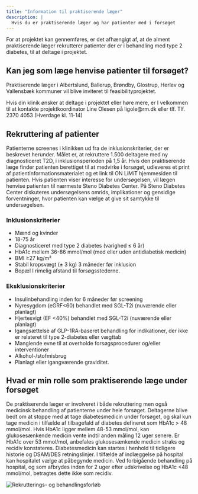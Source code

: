 ```yaml
---
title: "Information til praktiserende læger"
description: |
  Hvis du er praktiserende læger og har patienter med i forsøget
---
```


For at projektet kan gennemføres, er det afhængigt af, at de alment
praktiserende læger rekrutterer patienter der er i behandling med type 2
diabetes, til at deltage i projektet.

## Kan jeg som læge henvise patienter til forsøget?

Praktiserende læger i Albertslund, Ballerup, Brøndby, Glostrup, Herlev
og Vallensbæk kommuner vil blive inviteret til feasibilityprojektet.

Hvis din klinik ønsker at deltage i projektet eller høre mere, er I
velkommen til at kontakte projektkoordinator Line Olesen på
ligole\@rm.dk eller tlf. Tlf. 2370 4053 (Hverdage kl. 11-14)

## Rekruttering af patienter

Patienterne screenes i klinikken ud fra de inklusionskriterier, der er
beskrevet herunder. Målet er, at rekruttere 1.500 deltagere med ny
diagnosticeret T2D, i inklusionsperioden på 1,5 år. Hvis den
praktiserende læge finder patienten berettiget til at medvirke i
forsøget, udleveres et print af patientinformationsmaterialet og et link
til ON LiMiT hjemmesiden til patienten. Hvis patienten viser interesse
for undersøgelsen, vil lægen henvise patienten til nærmeste Steno
Diabetes Center. På Steno Diabetes Center diskuteres undersøgelsens
omrids, implikationer og gensidige forventninger, hvor patienten kan
vælge at give sit samtykke til undersøgelsen.

### Inklusionskriterier

-   Mænd og kvinder
-   18-75 år
-   Diagnosticeret med type 2 diabetes (varighed ≤ 6 år)
-   HbA1c mellem 36-86 mmol/mol (med eller uden antidiabetisk medicin)
-   BMI ≥27 kg/m²
-   Stabil kropsvægt (± 3 kg) 3 måneder før inklusion
-   Bopæl I rimelig afstand til forsøgsstederne.

### Eksklusionskriterier

-   Insulinbehandling inden for 6 måneder før screening
-   Nyresygdom (eGRF\<60) behandlet med SGL-T2i (nuværende eller
    planlagt)
-   Hjertesvigt (EF \<40%) behandlet med SGL-T2i (nuværende eller
    planlagt)
-   Igangsættelse af GLP-1RA-baseret behandling for indikationer, der
    ikke er relateret til type 2-diabetes eller vægttab
-   Manglende evne til at overholde forsøgsprocedurer og/eller
    interventioner
-   Alkohol-/stofmisbrug
-   Planlagt eller igangværende graviditet.

## Hvad er min rolle som praktiserende læge under forsøget

De praktiserende læger er involveret i både rekruttering men også
medicinsk behandling af patienterne under hele forsøget. Deltagerne
blive bedt om at stoppe med at tage diabetesmedicin under forsøget, og
skal kun tage medicin i tilfælde af tilbagefald af diabetes defineret
som HbA1c \> 48 mmol/mol. Hvis HbA1c ligger mellem 48-53 mmol/mol, kan
glukosesænkende medicin vente indtil anden måling 12 uger senere. Er
HbA1c over 53 mmol/mol, anbefales glukosesænkende medicin straks og
recidiv konstateres. Diabetesmedicin kan startes i henhold til tidligere
historie og DSAM/DES retningslinjer. I tilfælde af indlæggelse på
hospital kan hospitalet vælge at påbegynde medicin. Ved forbigående
behandling på hospital, og som afbrydes inden for 2 uger efter
udskrivelse og HbA1c \<48 mmol/mol, betragtes dette ikke som recidiv.

![Rekrutterings- og behandlingsforløb](/images/study-recruitment.png)
